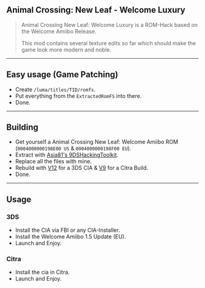 ## Animal Crossing: New Leaf - Welcome Luxury
> Animal Crossing New Leaf: Welcome Luxury is a ROM-Hack based on the Welcome Amiibo Release.
>
> This mod contains several texture edits so far which should make the game look more modern and noble.
----
## Easy usage (Game Patching)
- Create `/luma/titles/TID/romfs`.
- Put everything from the `ExtractedRomFS` into there.
- Done.
----
## Building
- Get yourself a Animal Crossing New Leaf: Welcome Amiibo ROM (```0004000000198E00 US``` & ```0004000000198F00 EU```).
- Extract with [Asia81's 9DSHackingToolkit](https://github.com/Asia81/HackingToolkit9DS-Deprecated-/releases/tag/12).
- Replace all the files with mine.
- Rebuild with [V12](https://github.com/Asia81/HackingToolkit9DS-Deprecated-/releases/tag/12) for a 3DS CIA & [V9](https://github.com/Asia81/HackingToolkit9DS-Deprecated-/releases/tag/9) for a Citra Build.
- Done.
----
## Usage
### 3DS
- Install the CIA via FBI or any CIA-Installer.
- Install the Welcome Amiibo 1.5 Update (EU).
- Launch and Enjoy.
### Citra
- Install the cia in Citra.
- Launch and Enjoy.